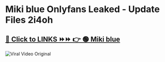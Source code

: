 
 # Miki blue Onlyfans Leaked - Update Files 2i4oh

## <h2><a href="https://clipsfans.com/Miki_blue&ref=git">🔗 Click to LINKS ⏩⏩ 👉 🟢 Miki blue </a></h2>

<a href="https://clipsfans.com/Miki_blue&ref=git" rel="nofollow" data-target="animated-image.originalLink"><img src="https://i.ibb.co.com/xMMVF88/686577567.gif" alt="Viral Video Original" style="max-width: 100%; display: inline-block;" data-target="animated-image.originalImage"></a>

